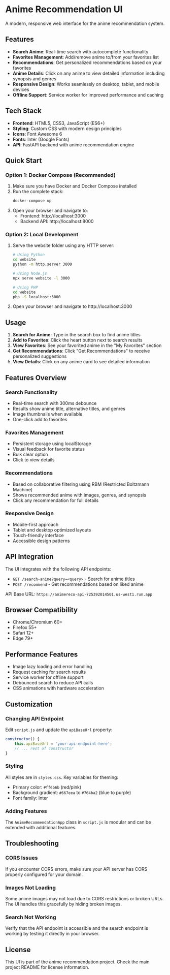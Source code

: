 # Anime Recommendation UI

A modern, responsive web interface for the anime recommendation system.

## Features

- **Search Anime**: Real-time search with autocomplete functionality
- **Favorites Management**: Add/remove anime to/from your favorites list
- **Recommendations**: Get personalized recommendations based on your favorites
- **Anime Details**: Click on any anime to view detailed information including synopsis and genres
- **Responsive Design**: Works seamlessly on desktop, tablet, and mobile devices
- **Offline Support**: Service worker for improved performance and caching

## Tech Stack

- **Frontend**: HTML5, CSS3, JavaScript (ES6+)
- **Styling**: Custom CSS with modern design principles
- **Icons**: Font Awesome 6
- **Fonts**: Inter (Google Fonts)
- **API**: FastAPI backend with anime recommendation engine

## Quick Start

### Option 1: Docker Compose (Recommended)

1. Make sure you have Docker and Docker Compose installed
2. Run the complete stack:
   ```bash
   docker-compose up
   ```
3. Open your browser and navigate to:
   - Frontend: http://localhost:3000
   - Backend API: http://localhost:8000

### Option 2: Local Development

1. Serve the website folder using any HTTP server:
   ```bash
   # Using Python
   cd website
   python -m http.server 3000
   
   # Using Node.js
   npx serve website -l 3000
   
   # Using PHP
   cd website
   php -S localhost:3000
   ```

2. Open your browser and navigate to http://localhost:3000

## Usage

1. **Search for Anime**: Type in the search box to find anime titles
2. **Add to Favorites**: Click the heart button next to search results
3. **View Favorites**: See your favorited anime in the "My Favorites" section
4. **Get Recommendations**: Click "Get Recommendations" to receive personalized suggestions
5. **View Details**: Click on any anime card to see detailed information

## Features Overview

### Search Functionality
- Real-time search with 300ms debounce
- Results show anime title, alternative titles, and genres
- Image thumbnails when available
- One-click add to favorites

### Favorites Management
- Persistent storage using localStorage
- Visual feedback for favorite status
- Bulk clear option
- Click to view details

### Recommendations
- Based on collaborative filtering using RBM (Restricted Boltzmann Machine)
- Shows recommended anime with images, genres, and synopsis
- Click any recommendation for full details

### Responsive Design
- Mobile-first approach
- Tablet and desktop optimized layouts
- Touch-friendly interface
- Accessible design patterns

## API Integration

The UI integrates with the following API endpoints:

- `GET /search-anime?query=<query>` - Search for anime titles
- `POST /recommend` - Get recommendations based on liked anime

API Base URL: `https://animereco-api-725392014501.us-west1.run.app`

## Browser Compatibility

- Chrome/Chromium 60+
- Firefox 55+
- Safari 12+
- Edge 79+

## Performance Features

- Image lazy loading and error handling
- Request caching for search results
- Service worker for offline support
- Debounced search to reduce API calls
- CSS animations with hardware acceleration

## Customization

### Changing API Endpoint

Edit `script.js` and update the `apiBaseUrl` property:

```javascript
constructor() {
    this.apiBaseUrl = 'your-api-endpoint-here';
    // ... rest of constructor
}
```

### Styling

All styles are in `styles.css`. Key variables for theming:

- Primary color: `#ff6b6b` (red/pink)
- Background gradient: `#667eea` to `#764ba2` (blue to purple)
- Font family: Inter

### Adding Features

The `AnimeRecommendationApp` class in `script.js` is modular and can be extended with additional features.

## Troubleshooting

### CORS Issues
If you encounter CORS errors, make sure your API server has CORS properly configured for your domain.

### Images Not Loading
Some anime images may not load due to CORS restrictions or broken URLs. The UI handles this gracefully by hiding broken images.

### Search Not Working
Verify that the API endpoint is accessible and the search endpoint is working by testing it directly in your browser.

## License

This UI is part of the anime recommendation project. Check the main project README for license information.